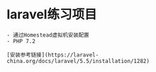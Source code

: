 # laravel练习项目

    - 通过Homestead虚拟机安装配置
    - PHP 7.2

    [安装参考链接](https://laravel-china.org/docs/laravel/5.5/installation/1282)